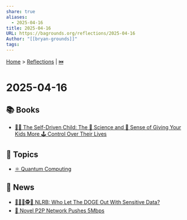 ```yaml
---
share: true
aliases:
  - 2025-04-16
title: 2025-04-16
URL: https://bagrounds.org/reflections/2025-04-16
Author: "[[bryan-grounds]]"
tags: 
---
```

[Home](../index.md) > [Reflections](./index.md) | [⏮️](./2025-04-15.md)  
# 2025-04-16  
## 📚 Books  
- [👨‍🚀 The Self-Driven Child: The 🔬 Science and 🤔 Sense of Giving Your Kids More 🕹️ Control Over Their Lives](../books/the-self-driven-child.md)  
  
## 🌌 Topics  
- [⚛️ Quantum Computing](../topics/quantum-computing.md)  
  
## 📰 News  
- [🦊😈🐾🕵️💸 NLRB: Who Let The DOGE Out With Sensitive Data?](../articles/5-takeaways-about-nprs-reporting-on-the-whistleblower-report-about-doge-at-the-nlrb.md)  
- [🛜 Novel P2P Network Pushes 5Mbps](https://apnews.com/article/bookstore-book-brigade-chelsea-michigan-03c553623c91c16a272b8a8149e4c298)  
